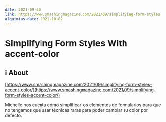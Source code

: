 ```yaml
---
date: 2021-09-30
link: https://www.smashingmagazine.com/2021/09/simplifying-form-styles-accent-color/
alquimias-date: 2021-10-02
---
```


# Simplifying Form Styles With accent-color

## ℹ️ About

[https://www.smashingmagazine.com/2021/09/simplifying-form-styles-accent-color/](https://www.smashingmagazine.com/2021/09/simplifying-form-styles-accent-color/)

Michelle nos cuenta cómo simplificar los elementos de formularios para que no tengamos que usar técnicas raras para poder cambiar su color por defecto.



